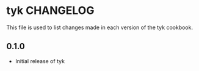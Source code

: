 tyk CHANGELOG
=============

This file is used to list changes made in each version of the tyk cookbook.

0.1.0
-----
- Initial release of tyk
